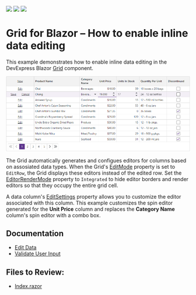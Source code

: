 <!-- default badges list -->
![](https://img.shields.io/endpoint?url=https://codecentral.devexpress.com/api/v1/VersionRange/515149708/22.1.2%2B)
[![](https://img.shields.io/badge/Open_in_DevExpress_Support_Center-FF7200?style=flat-square&logo=DevExpress&logoColor=white)](https://supportcenter.devexpress.com/ticket/details/T1103487)
[![](https://img.shields.io/badge/📖_How_to_use_DevExpress_Examples-e9f6fc?style=flat-square)](https://docs.devexpress.com/GeneralInformation/403183)
<!-- default badges end -->
# Grid for Blazor – How to enable inline data editing

This example demonstrates how to enable inline data editing in the DevExpress Blazor [Grid](https://docs.devexpress.com/Blazor/403143/grid) component. 

![Inline editing](inline-editing.png)

The Grid automatically generates and configues editors for columns based on assosiated data types. When the Grid's [EditMode](https://docs.devexpress.com/Blazor/DevExpress.Blazor.DxGrid.EditMode) property is set to `EditRow`, the Grid displays these editors instead of the edited row. Set the [EditorRenderMode](https://docs.devexpress.com/Blazor/DevExpress.Blazor.DxGrid.EditorRenderMode) property to `Integrated` to hide editor borders and render editors so that they occupy the entire grid cell.

A data column's [EditSettings](https://docs.devexpress.com/Blazor/DevExpress.Blazor.DxGridDataColumn.EditSettings) property allows you to customize the editor associated with this column. This example customizes the spin editor generated for the **Unit Price** column and replaces the **Category Name** column's spin editor with a combo box.

## Documentation 

* [Edit Data](https://docs.devexpress.com/Blazor/403454/components/grid/edit-data)
* [Validate User Input](https://docs.devexpress.com/Blazor/404443/components/grid/validation)

## Files to Review:

* [Index.razor](./EditRow/Pages/Index.razor)
